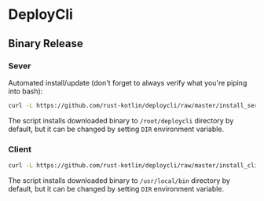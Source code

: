 # DeployCli
## Binary Release
### Sever
Automated install/update  (don't forget to always verify what you're piping into bash):

```sh
curl -L https://github.com/rust-kotlin/deploycli/raw/master/install_server.sh | bash
```
The script installs downloaded binary to `/root/deploycli` directory by default, but it can be changed by setting `DIR` environment variable.

### Client

```sh
curl -L https://github.com/rust-kotlin/deploycli/raw/master/install_client.sh | bash
```
The script installs downloaded binary to `/usr/local/bin` directory by default, but it can be changed by setting `DIR` environment variable.
